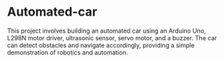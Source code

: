 # Automated-car
 This project involves building an automated car using an Arduino Uno, L298N motor driver, ultrasonic sensor, servo motor, and a buzzer. The car can detect obstacles and navigate accordingly, providing a simple demonstration of robotics and automation.
